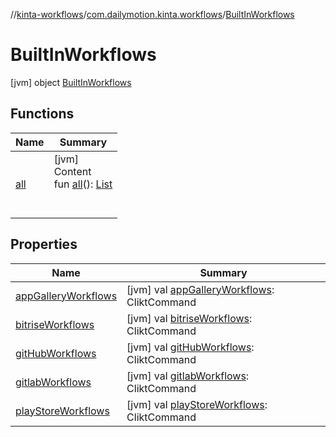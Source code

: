 //[kinta-workflows](../../../index.md)/[com.dailymotion.kinta.workflows](../index.md)/[BuiltInWorkflows](index.md)



# BuiltInWorkflows  
 [jvm] object [BuiltInWorkflows](index.md)   


## Functions  
  
|  Name |  Summary | 
|---|---|
| <a name="com.dailymotion.kinta.workflows/BuiltInWorkflows/all/#/PointingToDeclaration/"></a>[all](all.md)| <a name="com.dailymotion.kinta.workflows/BuiltInWorkflows/all/#/PointingToDeclaration/"></a>[jvm]  <br>Content  <br>fun [all](all.md)(): [List](https://kotlinlang.org/api/latest/jvm/stdlib/kotlin.collections/-list/index.html)<CliktCommand>  <br><br><br>|


## Properties  
  
|  Name |  Summary | 
|---|---|
| <a name="com.dailymotion.kinta.workflows/BuiltInWorkflows/appGalleryWorkflows/#/PointingToDeclaration/"></a>[appGalleryWorkflows](app-gallery-workflows.md)| <a name="com.dailymotion.kinta.workflows/BuiltInWorkflows/appGalleryWorkflows/#/PointingToDeclaration/"></a> [jvm] val [appGalleryWorkflows](app-gallery-workflows.md): CliktCommand   <br>|
| <a name="com.dailymotion.kinta.workflows/BuiltInWorkflows/bitriseWorkflows/#/PointingToDeclaration/"></a>[bitriseWorkflows](bitrise-workflows.md)| <a name="com.dailymotion.kinta.workflows/BuiltInWorkflows/bitriseWorkflows/#/PointingToDeclaration/"></a> [jvm] val [bitriseWorkflows](bitrise-workflows.md): CliktCommand   <br>|
| <a name="com.dailymotion.kinta.workflows/BuiltInWorkflows/gitHubWorkflows/#/PointingToDeclaration/"></a>[gitHubWorkflows](git-hub-workflows.md)| <a name="com.dailymotion.kinta.workflows/BuiltInWorkflows/gitHubWorkflows/#/PointingToDeclaration/"></a> [jvm] val [gitHubWorkflows](git-hub-workflows.md): CliktCommand   <br>|
| <a name="com.dailymotion.kinta.workflows/BuiltInWorkflows/gitlabWorkflows/#/PointingToDeclaration/"></a>[gitlabWorkflows](gitlab-workflows.md)| <a name="com.dailymotion.kinta.workflows/BuiltInWorkflows/gitlabWorkflows/#/PointingToDeclaration/"></a> [jvm] val [gitlabWorkflows](gitlab-workflows.md): CliktCommand   <br>|
| <a name="com.dailymotion.kinta.workflows/BuiltInWorkflows/playStoreWorkflows/#/PointingToDeclaration/"></a>[playStoreWorkflows](play-store-workflows.md)| <a name="com.dailymotion.kinta.workflows/BuiltInWorkflows/playStoreWorkflows/#/PointingToDeclaration/"></a> [jvm] val [playStoreWorkflows](play-store-workflows.md): CliktCommand   <br>|

